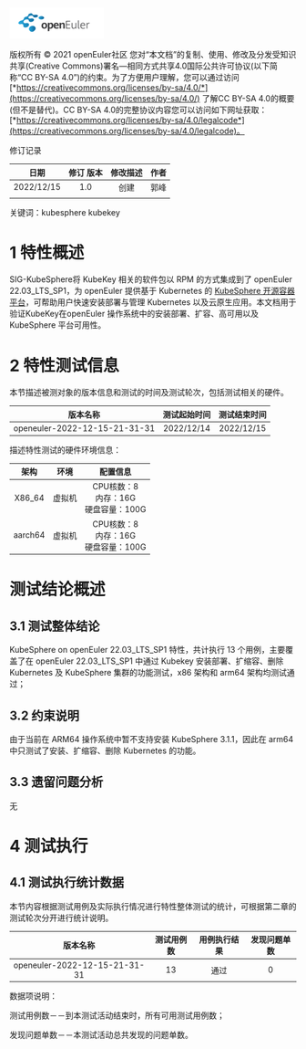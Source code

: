 
![openEuler icon](../../images/openEuler.png)

版权所有 © 2021  openEuler社区
 您对“本文档”的复制、使用、修改及分发受知识共享(Creative Commons)署名—相同方式共享4.0国际公共许可协议(以下简称“CC BY-SA 4.0”)的约束。为了方便用户理解，您可以通过访问[*https://creativecommons.org/licenses/by-sa/4.0/*](https://creativecommons.org/licenses/by-sa/4.0/) 了解CC BY-SA 4.0的概要 (但不是替代)。CC BY-SA 4.0的完整协议内容您可以访问如下网址获取：[*https://creativecommons.org/licenses/by-sa/4.0/legalcode*](https://creativecommons.org/licenses/by-sa/4.0/legalcode)。

修订记录

|**日期**|**修订 版本**|**修改描述**|**作者**|
| :-: | :-: | :-: | :-: |
|2022/12/15|1.0|创建|郭峰|
|||||

关键词：kubesphere kubekey

# 1 特性概述

SIG-KubeSphere将 KubeKey  相关的软件包以 RPM 的方式集成到了 openEuler 22.03_LTS_SP1，为 openEuler 提供基于 Kubernetes 的 [KubeSphere 开源容器平台](https://kubesphere.com.cn/)，可帮助用户快速安装部署与管理 Kubernetes 以及云原生应用。本文档用于验证KubeKey在openEuler 操作系统中的安装部署、扩容、高可用以及 KubeSphere 平台可用性。

# 2 特性测试信息

本节描述被测对象的版本信息和测试的时间及测试轮次，包括测试相关的硬件。

|**版本名称**|**测试起始时间**|**测试结束时间**|
| :-: | :-: | :-: |
|openeuler-2022-12-15-21-31-31|2022/12/14|2022/12/15|

描述特性测试的硬件环境信息：

|**架构**|**环境**|**配置信息**|
| :-: | :-: | :-: |
|X86\_64|虚拟机|CPU核数：8<br>内存：16G<br>硬盘容量：100G|
|aarch64|虚拟机|CPU核数：8<br>内存：16G<br>硬盘容量：100G|

# 测试结论概述

## 3.1 测试整体结论

KubeSphere on openEuler 22.03_LTS_SP1 特性，共计执行 13 个用例，主要覆盖了在 openEuler 22.03_LTS_SP1 中通过 Kubekey 安装部署、扩缩容、删除 Kubernetes 及 KubeSphere 集群的功能测试，x86 架构和 arm64 架构均测试通过；

## 3.2 约束说明

由于当前在 ARM64 操作系统中暂不支持安装 KubeSphere 3.1.1，因此在 arm64 中只测试了安装、扩缩容、删除 Kubernetes 的功能。

## 3.3 遗留问题分析

无

# 4 测试执行

## 4.1 测试执行统计数据

本节内容根据测试用例及实际执行情况进行特性整体测试的统计，可根据第二章的测试轮次分开进行统计说明。

|**版本名称**|**测试用例数**|**用例执行结果**|**发现问题单数**|
| :-: | :-: | :-: | :-: |
|openeuler-2022-12-15-21-31-31|13|通过|0|

数据项说明：

测试用例数－－到本测试活动结束时，所有可用测试用例数；

发现问题单数－－本测试活动总共发现的问题单数。

